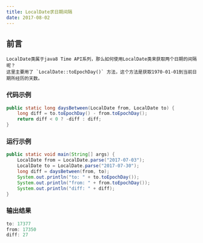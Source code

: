 ```yaml
---
title: LocalDate求日期间隔
date: 2017-08-02
---
```

## 前言

    LocalDate类属于java8 Time API系列，那么如何使用LocalDate类来获取两个日期的间隔呢？
    这里主要用了 `LocalDate::toEpochDay()` 方法，这个方法是获取1970-01-01到当前日期所经历的天数。

### 代码示例

``` java
public static long daysBetween(LocalDate from, LocalDate to) {
    long diff = to.toEpochDay() - from.toEpochDay();
    return diff < 0 ? -diff : diff;
}
```

### 运行示例

``` java
public static void main(String[] args) {
    LocalDate from = LocalDate.parse("2017-07-03");
    LocalDate to = LocalDate.parse("2017-07-30");
    long diff = daysBetween(from, to);
    System.out.println("to: " + to.toEpochDay());
    System.out.println("from: " + from.toEpochDay());
    System.out.println("diff: " + diff);
}
```

### 输出结果

```java
to: 17377
from: 17350
diff: 27
```
